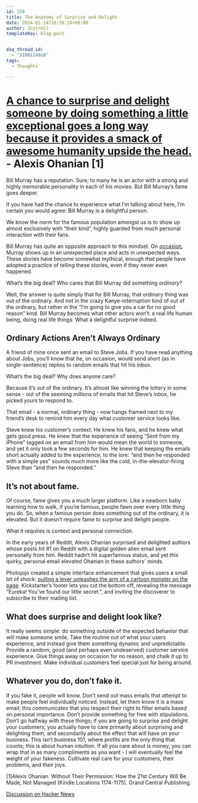 ```yaml
---
id: 158
title: The Anatomy of Surprise and Delight
date: 2014-01-14T16:58:24+00:00
author: JCutrell
templateKey: blog-post


dsq_thread_id:
  - "3199114918"
tags:
  - Thoughts

---
```

<h1>
<u>A chance to surprise and delight someone by doing something a little exceptional goes a long way because it provides a smack of awesome humanity upside the head.</u> - Alexis Ohanian [1]</h1>

<p>Bill Murray has a reputation. Sure, to many he is an actor with a strong and highly memorable personality in each of his movies. But Bill Murray’s fame goes deeper.</p>

<p>If you have had the chance to experience what I’m talking about here, I’m certain you would agree: Bill Murray is a delightful person.</p>

<p>We know the norm for the famous population amongst us is to show up almost exclusively with “their kind”, highly guarded from much personal interaction with their fans.</p>

<p>Bill Murray has quite an opposite approach to this mindset. On <a href="http://www.telegraph.co.uk/news/uknews/1531473/Bill-Murray-turns-fiction-into-fact.html">occasion</a>, Murray shows up in an unexpected place and acts in unexpected ways. These stories have become somewhat mythical, enough that people have adopted a practice of telling these stories, even if they never even happened.</p>

<p>What’s the big deal? Who cares that Bill Murray did something <em>ordinary</em>?</p>

<p>Well, the answer is quite simply that for Bill Murray, that ordinary thing was out of the ordinary. And not in the crazy Kanye-interruption kind of out of the ordinary, but rather in the “I’m going to give you a car for no good reason” kind. Bill Murray becomes what other actors won’t: a real life human being, doing real life things. What a delightful surprise indeed.</p>

<h2>Ordinary Actions Aren’t Always Ordinary</h2>

<p>A friend of mine once sent an email to Steve Jobs. If you have read anything about Jobs, you’ll know that he, on occasion, would send short (as in single-sentence) replies to random emails that hit his inbox.</p>

<p>What’s the big deal? Why does anyone care?</p>

<p>Because it’s out of the ordinary. It’s almost like winning the lottery in some sense - out of the seeming millions of emails that hit Steve’s inbox, he picked yours to respond to.</p>

<p>That email - a normal, ordinary thing - now hangs framed next to my friend’s desk to remind him every day what customer service looks like.</p>

<p>Steve knew his customer’s context. He knew his fans, and he knew what gets good press. He knew that the experience of seeing “Sent from my iPhone” tagged on an email from him would mean the world to someone, and yet it only took a few seconds for him. He knew that keeping the emails short actually added to the experience, to the lore: “and then he responded with a simple yes” sounds much more like the cold, in-the-elevator-firing Steve than “and then he responded.”</p>

<h2>It’s not about fame.</h2>

<p>Of course, fame gives you a much larger platform. Like a newborn baby learning how to walk, if you’re famous, people fawn over every little thing you do. So, when a famous person does something out of the ordinary, it is elevated. But it doesn’t require fame to surprise and delight people.</p>

<p>What it requires is context and personal connection.</p>

<p>In the early years of Reddit, Alexis Ohanian surprised and delighted authors whose posts hit #1 on Reddit with a digital golden alien email sent personally from him. Reddit hadn’t hit superfamous status, and yet this quirky, personal email elevated Ohanian in these authors' minds.</p>

<p>Photojojo created a simple interface enhancement that gives users a small bit of shock: <a href="http://brooksbell.com/blog/2011/10/dont-tell-me-what-i-cant-do-how-photojojo-uses-rule-breaking-to-increase-engagement">pulling a lever unleashes the arm of a cartoon monster on the page</a>. Kickstarter’s footer lets you cut the bottom off, revealing the message “Eureka! You’ve found 
our little secret.”, and inviting the discoverer to subscribe to their mailing list.</p>

<h2>What does surprise and delight look like?</h2>

<p>It really seems simple: do something outside of the expected behavior that will make someone smile. Take the routine out of what your users experience, and instead give them something dynamic and unpredictable. Provide a random, good (and perhaps even undeserved) customer service experience. Give things away on occasion for no reason, and chalk it up to PR investment. Make individual customers feel special just for being around.</p>

<h2>Whatever you do, don’t fake it.</h2>

<p>If you fake it, people will know. Don’t send out mass emails that attempt to make people feel individually noticed. Instead, let them know it is a mass email; this communicates that you respect their right to filter emails based on personal importance. Don’t provide something for free with stipulations. Don’t go halfway with these things; if you are going to surprise and delight your customers, you actually have to care primarily about surprising and delighting them, and secondarily about the effect that will have on your business. This isn’t business 101, where profits are the only thing that counts; this is about human intuition. If all you care about is money, you can wrap that in as many compliments as you want - I will eventually feel the weight of your fakeness. Cultivate real care for your customers, their problems, and their joys.</p>

<p>[1]Alexis Ohanian. Without Their Permission: How the 21st Century Will Be Made, Not Managed (Kindle Locations 1174-1175). Grand Central Publishing.</p>

<p><a href="https://news.ycombinator.com/item?id=7060287">Discussion on Hacker News</a></p>
